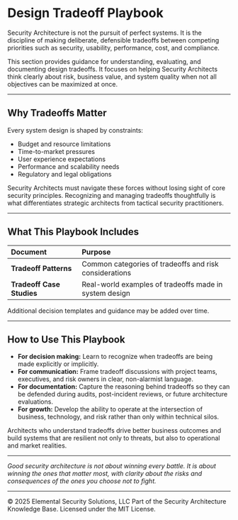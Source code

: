 # Design Tradeoff Playbook

Security Architecture is not the pursuit of perfect systems. It is the discipline of making deliberate, defensible tradeoffs between competing priorities such as security, usability, performance, cost, and compliance.

This section provides guidance for understanding, evaluating, and documenting design tradeoffs. It focuses on helping Security Architects think clearly about risk, business value, and system quality when not all objectives can be maximized at once.

---

## Why Tradeoffs Matter

Every system design is shaped by constraints:
- Budget and resource limitations
- Time-to-market pressures
- User experience expectations
- Performance and scalability needs
- Regulatory and legal obligations

Security Architects must navigate these forces without losing sight of core security principles. Recognizing and managing tradeoffs thoughtfully is what differentiates strategic architects from tactical security practitioners.

---

## What This Playbook Includes

| Document | Purpose |
|:---------|:--------|
| **Tradeoff Patterns** | Common categories of tradeoffs and risk considerations |
| **Tradeoff Case Studies** | Real-world examples of tradeoffs made in system design |

Additional decision templates and guidance may be added over time.

---

## How to Use This Playbook

- **For decision making:** Learn to recognize when tradeoffs are being made explicitly or implicitly.
- **For communication:** Frame tradeoff discussions with project teams, executives, and risk owners in clear, non-alarmist language.
- **For documentation:** Capture the reasoning behind tradeoffs so they can be defended during audits, post-incident reviews, or future architecture evaluations.
- **For growth:** Develop the ability to operate at the intersection of business, technology, and risk rather than only within technical silos.

Architects who understand tradeoffs drive better business outcomes and build systems that are resilient not only to threats, but also to operational and market realities.

---

*Good security architecture is not about winning every battle. It is about winning the ones that matter most, with clarity about the risks and consequences of the ones you choose not to fight.*



---
© 2025 Elemental Security Solutions, LLC
Part of the Security Architecture Knowledge Base.
Licensed under the MIT License.
